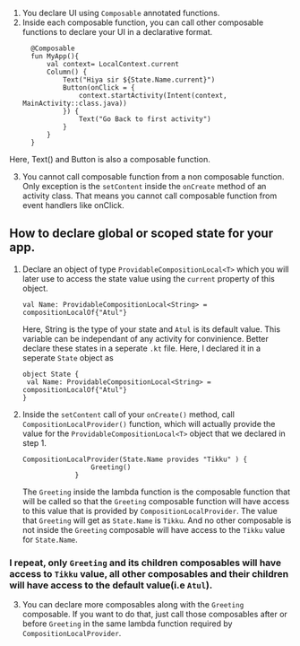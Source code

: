 1. You declare UI using `Composable` annotated functions.
2. Inside each composable function, you can call other composable functions to declare your UI in a declarative format.
   ```
     @Composable
     fun MyApp(){
         val context= LocalContext.current
         Column() {
             Text("Hiya sir ${State.Name.current}")
             Button(onClick = {
                 context.startActivity(Intent(context, MainActivity::class.java))
             }) {
                 Text("Go Back to first activity")
             }
         }
     }
   ```
  Here, Text() and Button is also a composable function.

3. You cannot call composable function from a non composable function. Only exception is the `setContent` inside the `onCreate` method of an activity class. That means you cannot call composable function from event handlers like onClick.

## How to declare global or scoped state for your app.

1. Declare an object of type `ProvidableCompositionLocal<T>` which you will later use to access the state value using the `current` property of this object.
   ```
   val Name: ProvidableCompositionLocal<String> = compositionLocalOf{"Atul"}
   ```
   Here, String is the type of your state and `Atul` is its default value.
   This variable can be independant of any activity for convinience. Better declare these states in a seperate `.kt` file. Here, I declared it in a seperate `State` object as
   ```
   object State {
    val Name: ProvidableCompositionLocal<String> = compositionLocalOf{"Atul"}
   }
   ```

3. Inside the `setContent` call of your `onCreate()` method, call `CompositionLocalProvider()` function, which will actually provide the value for the `ProvidableCompositionLocal<T>` object that we declared in step 1.

   ```
   CompositionLocalProvider(State.Name provides "Tikku" ) {
                    Greeting()
                }
   ```
   The `Greeting` inside the lambda function is the composable function that will be called so that the `Greeting` composable function will have access to this value that is provided by `CompositionLocalProvider`. The value that `Greeting` will get as `State.Name` is `Tikku`. And no other composable is not inside the `Greeting` composable will have access to the `Tikku` value for `State.Name`. 

### I repeat, only `Greeting` and its children composables will have access to `Tikku` value, all other composables and their children will have access to the default value(i.e `Atul`).

3. You can declare more composables along with the `Greeting` composable. If you want to do that, just call those composables after or before `Greeting` in the same lambda function required by `CompositionLocalProvider`.
